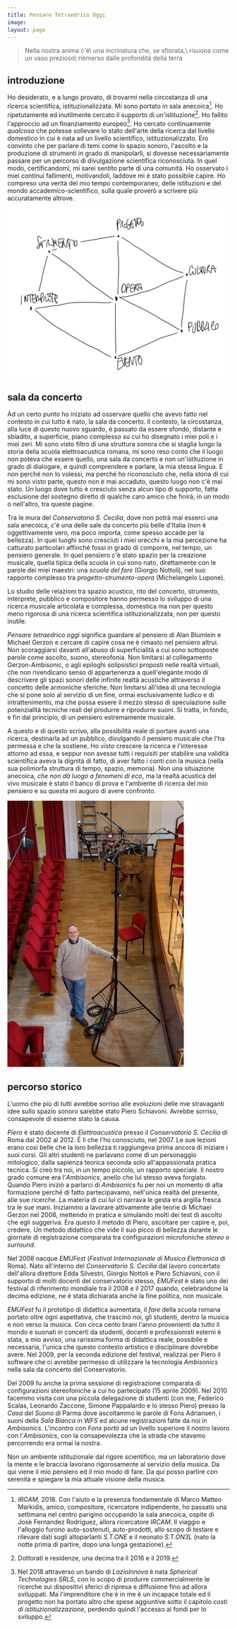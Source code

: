 ```yaml
---
title: Pensare Tetraedrico Oggi
image:
layout: page
---
```


> Nella nostra anima c'è\\
  una incrinatura che, se sfiorata,\\
  risuona come un vaso prezioso\\
  riemerso dalle profondità	della terra

## introduzione

Ho desiderato, e a lungo provato, di trovarmi nella circostanza di una ricerca
scientifica, istituzionalizzata. Mi sono portato in sala anecoica[^1].
Ho ripetutamente ed inutilmente cercato il supporto di un'istituzione[^2].
Ho fallito l'approccio ad un finanziamento europeo[^3]. Ho cercato continuamente
_qualcosa_ che potesse sollevare lo stato dell'arte della ricerca dal livello
domestico in cui è nata ad un livello scientifico, istituzionalizzato. Ero
convinto che per parlare di temi come lo spazio sonoro, l'ascolto e la
produzione di strumenti in grado di manipolarli, si dovesse necessariamente
passare per un percorso di divulgazione scientifica riconosciuta. In quel modo,
certificandomi, mi sarei sentito parte di una comunità. Ho osservato i miei
continui fallimenti, motivandoli, laddove mi è stato possibile capire. Ho
compreso una verità del mio tempo contemporaneo, delle istituzioni e del
mondo accademico-scientifico, sulla quale proverò a scrivere più accuratamente
altrove.

[^1]: _IRCAM_, 2018. Con l'aiuto e la presenza fondamentale di Marco Matteo
Markidis, amico, compositore, ricercatore indipendente, ho passato una
settimana nel centro parigino occupando la sala anecoica, ospite di Josè
Fernandez Rodriguez, allora ricercatore _IRCAM_. Il viaggio e l'alloggio
furono auto-sostenuti, auto-prodotti, allo scopo di testare e rilevare dati
sugli altoparlanti _S.T.ONE_ e il neonato _S.T.ON3L_ (nato la notte prima di
partire, dopo una lunga gestazione).

[^2]: Dottorati e residenze, una decina tra il 2016 e il 2019.

[^3]: Nel 2018 attraverso un bando di _LazioInnova_ è nata
_Spherical Technologies SRLS_, con lo scopo di produrre commercialmente le
ricerche sui dispositivi sferici di ripresa e diffusione fino ad allora
sviluppati. Ma l'imprenditore che è in me è un incapace totale ed il progetto
non ha portato altro che spese aggiuntive sotto il capitolo
_costi di istituzionalizzazione_, perdendo quindi l'accesso ai fondi per lo
sviluppo.

![grafico-relazioni](images/pto/grafico-relazioni.jpg)

## sala da concerto

Ad un certo punto ho iniziato ad osservare quello che avevo fatto nel contesto
in cui tutto è nato, la sala da concerto. Il contesto, la circostanza, alla luce
di questo nuovo sguardo, è passato da essere sfondo, distante e sbiadito, a
superficie, piano complesso su cui ho disegnato i miei poli e i miei zeri. Mi
sono visto filtro di una struttura sonora che si staglia lungo la storia della
scuola elettroacustica romana, mi sono reso conto che il luogo non poteva
che essere quello, una sala da concerto e non un'istituzione in grado di
dialogare, e quindi comprendere e parlare, la mia stessa lingua. E non perché
non lo volessi, ma perché ho riconosciuto che, nella storia di cui mi sono visto
parte, questo non è mai accaduto, questo luogo non c'è mai stato. Un luogo dove
tutto è cresciuto senza alcun tipo di supporto, fatta esclusione del sostegno
diretto di qualche caro amico che finirà, in un modo o nell'altro, tra queste
pagine.

Tra le mura del _Conservatorio S. Cecilia_, dove non potrà mai esserci una
sala anecoica, c'è una delle sale da concerto più belle d'Italia (non è
oggettivamente vero, ma poco importa, come spesso accade per la bellezza). In
quei luoghi sono cresciuti i miei orecchi e la mia percezione ha catturato
particolari affinché fossi in grado di comporre, nel tempo, un pensiero generale.
In quel pensiero c'è stato spazio per la creazione musicale, quella tipica
della scuola in cui sono nato, direttamente con le parole dei miei maestri:
una _scuola del fare_ (Giorgio Nottoli), nel suo rapporto complesso tra
_progetto-strumento-opera_ (Michelangelo Lupone).

Lo studio delle relazioni tra spazio acustico, rito del concerto, strumento,
interprete, pubblico e compositore hanno permesso lo sviluppo di una ricerca
musicale articolata e complessa, domestica ma non per questo meno rigorosa di
una ricerca scientifica istituzionalizzata, non per questo inutile.

_Pensare tetraedrico oggi_ significa guardare al pensiero di Alan Blumlein
e Michael Gerzon e cercare di capire cosa ne è rimasto nel pensiero altrui.
Non scoraggiarsi davanti all'abuso di superficialità a cui sono sottoposte
parole come ascolto, suono, stereofonia. Non limitarsi al collegamento
Gerzon-Ambisonic, o agli epiloghi solipsistici proposti nelle realtà virtuali,
che non rivendicano senso di appartenenza a quell'elegante modo di descrivere
gli spazi sonori delle infinite realtà acustiche attraverso il concetto delle
armoniche sferiche. Non limitarsi all'idea di una tecnologia che si pone solo
al servizio di un fine, ormai esclusivamente ludico e di intrattenimento, ma
che possa essere il mezzo stesso di speculazione sulle potenzialità tecniche
reali del produrre e riprodurre suoni. Si tratta, in fondo, e fin dal principio,
di un pensiero estremamente musicale.

A questo e di questo scrivo, alla possibilità reale di portare avanti una
ricerca, destinarla ad un pubblico, divulgando il pensiero musicale che l'ha
permessa e che la sostiene. Ho visto crescere la ricerca e l'interesse attorno ad
essa, e seppur non avesse tutti i requisiti per stabilire una validità scientifica
aveva la dignità di fatto, di aver fatto i conti con la musica (nella sua
polimorfa struttura di tempo, spazio, memoria). Non una situazione anecoica,
_che non dà luogo a fenomeni di eco_, ma la realtà acustica del vivo musicale è
stato il banco di prova e l'ambiente di ricerca del mio pensiero e su questa
mi auguro di avere confronto.

![Piero Schiavoni](images/pto/ps.jpg)

## percorso storico

L'uomo che più di tutti avrebbe sorriso alle evoluzioni delle mie stravaganti
idee sullo spazio sonoro sarebbe stato Piero Schiavoni. Avrebbe sorriso,
consapevole di esserne stato la causa.

_Piero_ è stato docente di _Elettroacustica_ presso il
_Conservatorio S. Cecilia_ di Roma dal 2002 al 2012. È lì che l'ho conosciuto,
nel 2007. Le sue lezioni erano così belle che la loro bellezza ti raggiungeva
prima ancora di iniziare i suoi corsi. Gli altri studenti ne parlavano come di
un personaggio mitologico, dalla sapienza teorica seconda solo all'appassionata
pratica tecnica. Si creò tra noi, in un tempo piccolo, un rapporto speciale.
Il nostro grado comune era l'_Ambisonics_, anello che lui stesso aveva forgiato.
Quando Piero iniziò a parlarci di _Ambisonics_ fu per noi un momento di alta
formazione perché di fatto partecipavamo, nell'unica realtà del presente, alle
sue ricerche. La materia di cui lui ci narrava le gesta era argilla fresca tra
le sue mani. Iniziammo a lavorare attivamente alle teorie di Michael Gerzon nel
2008, mettendo in pratica e simulando molti dei test di ascolto che egli
suggeriva. Era questo il metodo di Piero, ascoltare per capire e, poi, credere.
Un metodo didattico che vide il suo picco di bellezza durante le giornate di
registrazione comparata tra configurazioni microfoniche _stereo_ o _surround_.

Nel 2008 nacque _EMUFest_ (_Festival Internazionale di Musica Elettronica_ di
Roma). Nato all'interno del _Conservatorio S. Cecilia_ dal lavoro concertato
dell'allora direttore Edda Silvestri, Giorgio Nottoli e Piero Schiavoni, con il
supporto di molti docenti del conservatorio stesso, _EMUFest_ è stato uno dei
festival di riferimento mondiale tra il 2008 e il 2017 quando, celebrandone la
decima edizione, ne è stata dichiarata anche la fine politica, non musicale.

_EMUFest_ fu il prototipo di didattica aumentata, il _fare_ della scuola
romana portato oltre ogni aspettativa, che trascinò noi, gli studenti, dentro
la musica e non verso la musica. Con circa cento brani l'anno provenienti da
tutto il mondo e suonati in concerti da studenti, docenti e professionisti
esterni è stata, a mio avviso, una rarissima forma di didattica reale,
possibile e necessaria, l'unica che questo contesto artistico e disciplinare
dovrebbe avere. Nel 2009, per la seconda edizione del festival,
realizzai per Piero il software che ci avrebbe permesso di utilizzare la
tecnologia _Ambisonics_ nella sala da concerto del Conservatorio.

Del 2009 fu anche la prima sessione di registrazione comparata di configurazioni
stereofoniche a cui ho partecipato (15 aprile 2009). Nel 2010 facemmo visita
con una piccola delegazione di studenti (con me, Federico Scalas, Leonardo
Zaccone, Simone Pappalardo e lo stesso Piero) presso la _Casa del Suono_ di
Parma dove ascoltammo le parole di Fons Adriansen, i suoni della _Sala Bianca_
in _WFS_ ed alcune registrazioni fatte da noi in _Ambisonics_. L'incontro con
_Fons_ portò ad un livello superiore il nostro lavoro con l'_Ambisonics_, con la
consapevolezza che la strada che stavamo percorrendo era ormai la nostra.

Non un ambiente istituzionale dal rigore scientifico, ma un laboratorio dove la
mente e le braccia lavorano rigorosamente al servizio della musica. Da qui viene
il mio pensiero ed il mio modo di fare. Da qui posso partire con serenità e
spiegare la mia attuale visione della musica.

